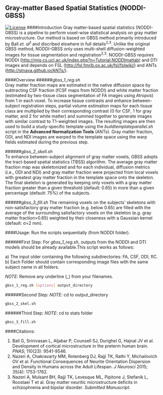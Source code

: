 ## Gray-matter Based Spatial Statistics (NODDI-GBSS)
[![License](http://mirrors.creativecommons.org/presskit/buttons/88x31/svg/by-nc.svg)](LICENSE.md)
####Introduction
Gray matter-based spatial statistics (NODDI-GBSS) is a pipeline to perform voxel-wise statistical analysis on gray matter microstructure. Our method is based on GBSS method primarily introduced by Ball <i>et. al</i><sup>1</sup> and discribed elswhere in full details<sup>2,3</sup>. Unlike the original GBSS method, NODDI-GBSS only uses multi-shell diffusion-weighted images for tissue segmentation and registration<sup>2,3</sup>. NODDI-GBSS requires NODDI (http://mig.cs.ucl.ac.uk/index.php?n=Tutorial.NODDImatlab) and DTI images and depends on FSL (http://fsl.fmrib.ox.ac.uk/fsl/fslwiki/) and ANTs (http://stnava.github.io/ANTs/).

####Overview
######<i>gbss_1_reg.sh</i>	
Gray matter fraction maps are estimated in the native diffusion space by subtracting CSF fraction (fCSF maps from NODDI) and white matter fraction (estimated by two-tissue class segmentation of FA images using <i>Atropos</i>) from 1 in each voxel. To increase tissue contrasts and enhance between-subject registration steps, partial volume estimation maps for each tissue class are multiplied by their corresponding contrast (0 for CSF, 1 for gray matter, and 2 for white matter) and summed together to generate images with similar contrast to T1-weighted images. The resulting images are then used to build a study-specific template using the <i>buildtemplateparallel.sh</i> script in the <b>Advanced Normalization Tools</b> (ANTs). Gray matter fraction, ODI, and NDI images are warped to the template space using the warp fields estimated during the previous step. 

######<i>gbss_2_skell.sh</i>	
To enhance between-subject alignment of gray matter voxels, GBSS adopts the tract-based spatial statistics (TBSS) algorithm. The average gray matter fraction map was skeletonized and for each individual, diffusion metrics (i.e., ODI and NDI) and gray matter fraction were projected from local voxels with greatest gray matter fraction in the template space onto the skeleton. The final skeleton is generated by keeping only voxels with a gray matter fraction greater than a given threshold (default: 0.65) in more than a given percentage (default: 75%) of the subjects. 

######<i>gbss_3_fill.sh</i>	
The remaining voxels on the subjects’ skeletons with non-satisfactory gray matter fraction (e.g. below 0.65) are filled with the average of the surrounding satisfactory voxels on the skeleton (e.g. gray matter fraction>0.65) weighted by their closeness with a Gaussian kernel (default: σ=2 mm).

####Usage:
Run the scripts sequentially (from NODDI folder).

######First Step:
For <i>gbss_1_reg.sh</i>, outputs from the NODDI and DTI models should be already available.This script works as follows:

a) The input older containing the following subdirectories: FA, CSF, ODI, fIC.
b) Each Folder should contain corresponding image files with the same subject name in all folders.

<i>NOTE</i>: Remove any underline (_) from your filenames.
```bash
gbss_1_reg.sh [options] output_directory
```
######Second Step:
<i>NOTE</i>: cd to output_directory
```bash
gbss_2_skel.sh
```
######Third Step:
<i>NOTE</i>: cd to stats folder
```bash
gbss_3_fill.sh
```

####Citations:
1. Ball G, Srinivasan L, Aljabar P, Counsell SJ, Durighel G, Hajnal JV et al. Development of cortical microstructure in the preterm human brain. <i>PNAS</i>; 110(23): 9541-9546.
2. Nazeri A, Chakravarty MM, Rotenberg DJ, Rajji TK, Rathi Y, Michailovich OV et al. Functional Consequences of Neurite Orientation Dispersion and Density in Humans across the Adult Lifespan. <i>J Neurosci</i> 2015; 35(4): 1753-1762.
3. Nazeri A, Mulsant BH, Rajji TK, Levesque ML, Pipitone J, Stefanik L, Roostaei T et al. Gray matter neuritic microstructure deficits in schizophrenia and bipolar disorder. <i>Submitted Manuscript</i>.


